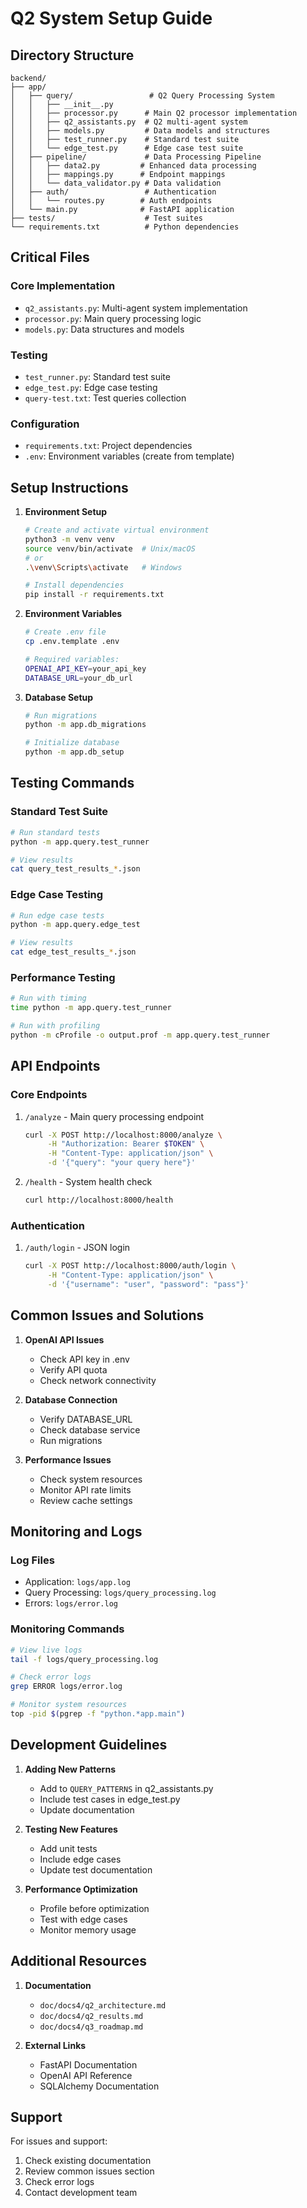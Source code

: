 # Q2 System Setup Guide

## Directory Structure

```
backend/
├── app/
│   ├── query/                 # Q2 Query Processing System
│   │   ├── __init__.py
│   │   ├── processor.py      # Main Q2 processor implementation
│   │   ├── q2_assistants.py  # Q2 multi-agent system
│   │   ├── models.py         # Data models and structures
│   │   ├── test_runner.py    # Standard test suite
│   │   └── edge_test.py      # Edge case test suite
│   ├── pipeline/             # Data Processing Pipeline
│   │   ├── data2.py         # Enhanced data processing
│   │   ├── mappings.py      # Endpoint mappings
│   │   └── data_validator.py # Data validation
│   ├── auth/                 # Authentication
│   │   └── routes.py        # Auth endpoints
│   └── main.py              # FastAPI application
├── tests/                    # Test suites
└── requirements.txt          # Python dependencies
```

## Critical Files

### Core Implementation
- `q2_assistants.py`: Multi-agent system implementation
- `processor.py`: Main query processing logic
- `models.py`: Data structures and models

### Testing
- `test_runner.py`: Standard test suite
- `edge_test.py`: Edge case testing
- `query-test.txt`: Test queries collection

### Configuration
- `requirements.txt`: Project dependencies
- `.env`: Environment variables (create from template)

## Setup Instructions

1. **Environment Setup**
   ```bash
   # Create and activate virtual environment
   python3 -m venv venv
   source venv/bin/activate  # Unix/macOS
   # or
   .\venv\Scripts\activate   # Windows
   
   # Install dependencies
   pip install -r requirements.txt
   ```

2. **Environment Variables**
   ```bash
   # Create .env file
   cp .env.template .env
   
   # Required variables:
   OPENAI_API_KEY=your_api_key
   DATABASE_URL=your_db_url
   ```

3. **Database Setup**
   ```bash
   # Run migrations
   python -m app.db_migrations
   
   # Initialize database
   python -m app.db_setup
   ```

## Testing Commands

### Standard Test Suite
```bash
# Run standard tests
python -m app.query.test_runner

# View results
cat query_test_results_*.json
```

### Edge Case Testing
```bash
# Run edge case tests
python -m app.query.edge_test

# View results
cat edge_test_results_*.json
```

### Performance Testing
```bash
# Run with timing
time python -m app.query.test_runner

# Run with profiling
python -m cProfile -o output.prof -m app.query.test_runner
```

## API Endpoints

### Core Endpoints
1. `/analyze` - Main query processing endpoint
   ```bash
   curl -X POST http://localhost:8000/analyze \
        -H "Authorization: Bearer $TOKEN" \
        -H "Content-Type: application/json" \
        -d '{"query": "your query here"}'
   ```

2. `/health` - System health check
   ```bash
   curl http://localhost:8000/health
   ```

### Authentication
1. `/auth/login` - JSON login
   ```bash
   curl -X POST http://localhost:8000/auth/login \
        -H "Content-Type: application/json" \
        -d '{"username": "user", "password": "pass"}'
   ```

## Common Issues and Solutions

1. **OpenAI API Issues**
   - Check API key in .env
   - Verify API quota
   - Check network connectivity

2. **Database Connection**
   - Verify DATABASE_URL
   - Check database service
   - Run migrations

3. **Performance Issues**
   - Check system resources
   - Monitor API rate limits
   - Review cache settings

## Monitoring and Logs

### Log Files
- Application: `logs/app.log`
- Query Processing: `logs/query_processing.log`
- Errors: `logs/error.log`

### Monitoring Commands
```bash
# View live logs
tail -f logs/query_processing.log

# Check error logs
grep ERROR logs/error.log

# Monitor system resources
top -pid $(pgrep -f "python.*app.main")
```

## Development Guidelines

1. **Adding New Patterns**
   - Add to `QUERY_PATTERNS` in q2_assistants.py
   - Include test cases in edge_test.py
   - Update documentation

2. **Testing New Features**
   - Add unit tests
   - Include edge cases
   - Update test documentation

3. **Performance Optimization**
   - Profile before optimization
   - Test with edge cases
   - Monitor memory usage

## Additional Resources

1. **Documentation**
   - `doc/docs4/q2_architecture.md`
   - `doc/docs4/q2_results.md`
   - `doc/docs4/q3_roadmap.md`

2. **External Links**
   - FastAPI Documentation
   - OpenAI API Reference
   - SQLAlchemy Documentation

## Support

For issues and support:
1. Check existing documentation
2. Review common issues section
3. Check error logs
4. Contact development team 